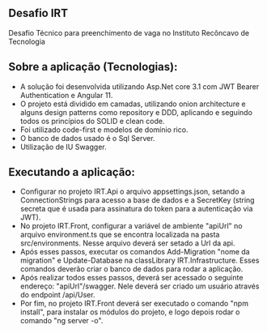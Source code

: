 ## Desafio IRT  

Desafio Técnico para preenchimento de vaga no Instituto Recôncavo de Tecnologia

## Sobre a aplicação (Tecnologias):

- A solução foi desenvolvida utilizando Asp.Net core 3.1 com JWT Bearer Authentication e Angular 11.
- O projeto está dividido em camadas, utilizando onion architecture e alguns design patterns como repository e DDD, aplicando e seguindo todos os princípios do SOLID e clean code.
- Foi utilizado code-first e modelos de domínio rico.
- O banco de dados usado é o Sql Server.
- Utilização de IU Swagger.

## Executando a aplicação:

- Configurar no projeto IRT.Api o arquivo appsettings.json, setando a ConnectionStrings para acesso a base de dados e a SecretKey (string secreta que é usada para assinatura do token para a autenticação via JWT).
- No projeto IRT.Front, configurar a variável de ambiente "apiUrl" no arquivo environment.ts que se encontra localizada na pasta src/environments. Nesse arquivo deverá ser setado a Url da api.
- Após esses passos, executar os comandos Add-Migration "nome da migration" e Update-Database na classLibrary IRT.Infrastructure. Esses comandos deverão criar o banco de dados para rodar a aplicação.
- Após realizar todos esses passos, deverá ser acessado o seguinte endereço: "apiUrl"/swagger. Nele deverá ser criado um usuário através do endpoint /api/User.
- Por fim, no projeto IRT.Front deverá ser executado o comando "npm install", para instalar os módulos do projeto, e logo depois rodar o comando "ng server -o".
